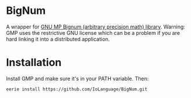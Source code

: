 # BigNum 
A wrapper for <a href=http://gmplib.org/>GNU MP Bignum (arbitrary precision math) library</a>. 
Warning: GMP uses the restrictive GNU license which can be a problem if you are hard linking it into a distributed application.

# Installation
Install GMP and make sure it's in your PATH variable. Then:

```
eerie install https://github.com/IoLanguage/BigNum.git
```
